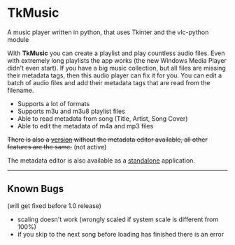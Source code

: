 # TkMusic
A music player written in python, that uses Tkinter and the vlc-python module

With **TkMusic** you can create a playlist and play countless audio files. Even with extremely long playlists the app works (the new Windows Media Player didn't even start).
If you have a big music collection, but all files are missing their metadata tags, then this audio player can fix it for you. You can edit a batch of audio files and add their metadata tags that are read from the filename.

- Supports a lot of formats
- Supports m3u and m3u8 playlist files
- Able to read metadata from song (Title, Artist, Song Cover)
- Able to edit the metadata of m4a and mp3 files

~~There is also a [version](https://github.com/dreamAviator/TkMusic/tree/without_metadata_editor) without the metadata editor available, all other features are the same.~~ (not active)

The metadata editor is also available as a [standalone](https://github.com/dreamAviator/TkMusic/tree/metadata-editor) application.


______
## Known Bugs
(will  get fixed before 1.0 release)
- scaling doesn't  work (wrongly scaled if system scale is different from 100%)
- if you skip to the next song before loading has finished there is an error
